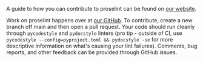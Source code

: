 A guide to how you can contribute to proselint can be found on [our website].

Work on proselint happens over at [our GitHub]. To contribute, create a new
branch off main and then open a pull request. Your code should run cleanly
through `pycodestyle` and `pydocstyle` linters (pro tip \- outside of CI,
use `pycodestyle --config=pyproject.toml && pydocstyle -se` for more
descriptive information on what's causing your lint failures). Comments,
bug reports, and other feedback can be provided through GitHub issues.

[our website]: http://proselint.com/contributing
[our GitHub]: http://github.com/amperser/proselint

